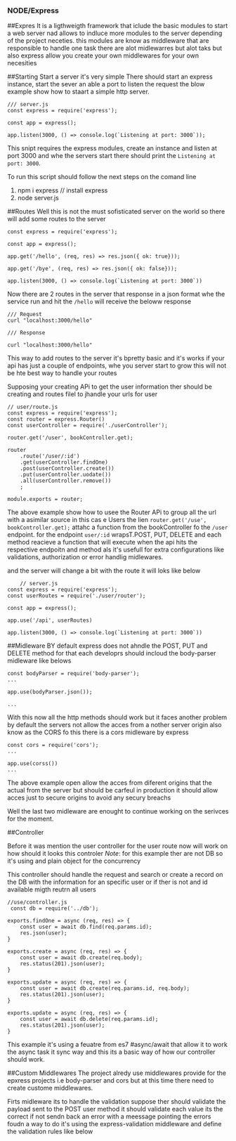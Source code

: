 ### NODE/Express

##Expres 
It is a ligthweigth framework that iclude the basic modules to start a web server nad allows to indluce more modules to the server depending of the project neceties. this modules are know as middleware that are responsible to handle one task there are alot midlewarres but alot taks but also express allow you create your own middlewares for your own necesities

##Starting
Start a server it's very simple There should start an express instance, start the sever an able a port to listen the request the blow example show how to staart a simple http server.

```
/// server.js
const express = require('express');

const app = express();

app.listen(3000, () => console.log(`Listening at port: 3000`));

```

This snipt requires the express modules, create an instance and listen at port 3000  and whe the servers start there should print  the `Listening at port: 3000`.

To run this script should follow the next steps on the comand line

1. npm i express   // install express
2. node server.js


##Routes
Well this is not the must sofisticated server on the world so there will add some routes to the server 

```
const express = require('express');

const app = express();

app.get('/hello', (req, res) => res.json({ ok: true}));

app.get('/bye', (req, res) => res.json({ ok: false}));

app.listen(3000, () => console.log(`Listening at port: 3000`))

```
Now there are 2 routes in the server that response in a json format whe the service run and hit the `/hello` will receive the beloww response

```
/// Request
curl "localhost:3000/hello"

/// Response

curl "localhost:3000/hello"

```

This way  to add routes to the server it's bpretty basic and it's works if your api has just a couple of endpoints, whe you server start to grow this will not be hte best way to handle your routes

Supposing your creating APi to get the user information ther should be creating and routes filel to jhandle your urls for user

```
// user/route.js
const express = require('express');
const router = express.Router()
const userController = require('./userController');

router.get('/user', bookController.get);

router
    .route('/user/:id')
    .get(userController.findOne)
    .post(userController.create())
    .put(userController.uodate())
    .all(userController.remove())
    ;

module.exports = router;
```

The above example show how to usee the Router APi to group all the url with a asimilar source in this cas e Users the lien `router.get('/use', bookController.get);` attahc a function from the bookController fo the `/user` endpoint. for the endpoint `user/:id` wrapsT.POST, PUT, DELETE and each method reacieve a function that will execute when the api hits the respective endpoitn and method als it's usefull for extra configurations like validations, authorization or error handlig  midlewares.

and the server will change a bit with the route it will loks like below

```
    // server.js
const express = require('express');
const userRoutes = require('./user/router');

const app = express();

app.use('/api', userRoutes)

app.listen(3000, () => console.log(`Listening at port: 3000`))

```
##Midleware
BY default express does not ahndle the POST, PUT and DELETE method for that each developrs should incloud the body-parser midleware like belows

```
const bodyParser = require('body-parser');
...

app.use(bodyParser.json());

...

```
With this now all the http methods should work but  it faces another problem by default the servers not allow the acces from a nother server origin also know as the CORS fo this there is a cors midleware by express

```
const cors = require('cors');
...

app.use(corss())
...

```
The above example open allow the acces from diferent origins that the actual from the server but should be carfeul in production it should allow acces just to secure origins to avoid any secury breachs

Well the last two midleware are enought to continue working on the serivces for the moment.


##Controller

Before it was mention the user controller for the user route now will work on how should it looks this controler 
*Note*: for this example ther are not DB so it's using and plain object for the concurrency

This controller should handle the request and search or create a record on the DB with the information for an specific user or if ther is not and id available migth reutrn all users

```
//use/controller.js
 const db = require('../db');

exports.findOne = async (req, res) => {
    const user = await db.find(req.params.id);
    res.json(user);
} 

exports.create = async (req, res) => {
    const user = await db.create(req.body);
    res.status(201).json(user);
}

exports.update = async (req, res) => {
    const user = await db.create(req.params.id, req.body);
    res.status(201).json(user);
}

exports.update = async (req, res) => {
    const user = await db.delete(req.params.id);
    res.status(201).json(user);
}

```
This example it's using a feuatre from es7 #async/await that allow it to work the async task it  sync way
and this its a basic way of how our controller should work.

##Custom Middlewares
The project alredy use middlewares provide for the epxress projects i.e body-parser and cors but at this time there need to create custome middlewares.

Firts midleware its to handle the validation suppose ther should validate the payload sent to the POST user method it should validate each value its the correct if not sendn back an error with a meessage pointing the errors foudn a way to do it's using the express-validation middleware and define the validation rules  like below

